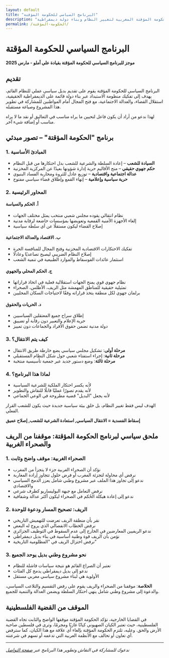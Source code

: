 ```yaml
---
layout: default
title: "البرنامج السياسي للحكومة المؤقتة"
description: "مشروع وطني بديل - برنامج الحكومة المؤقتة المغربية لتغيير النظام وبناء دولة ديمقراطية"
permalink: /الحكومة-المؤقتة/
---
```


<div class="max-w-3xl mx-auto px-4 py-12 rtl-content" markdown="1">

# البرنامج السياسي للحكومة المؤقتة

**موجز للبرنامج السياسي للحكومة المؤقتة بقيادة علي أملو - مارس 2025**

## تقديم

البرنامج السياسي للحكومة المؤقتة يقوم على تقديم بديل سياسي عملي للنظام القائم، يهدف إلى تفكيك منظومة الاستبداد عبر بناء دولة قائمة على الديمقراطية الحقيقية، استقلال القضاء، والعدالة الاجتماعية، مع فتح المجال أمام المواطنين للمشاركة في تطوير هذا المشروع وصياغة مستقبله.

لهذا ندعو من أراد أن يكون فاعل لتحيين ما يراه مناسب في التعاليق أو نقد ما لا يراه مناسب أو إضافة شيء آخر.

## برنامج "الحكومة المؤقتة" – تصور مبدئي

### 1. المبادئ الأساسية

- **السيادة للشعب** – إعادة السلطة والشرعية للشعب بدل احتكارها من قبل النظام
- **حكم جهوي حقيقي** – منح الأقاليم حرية إدارة شؤونها بعيدًا عن المركزية المخزنية
- **عدالة اجتماعية واقتصادية** – توزيع عادل للثروة ومحاربة الفساد البنيوي
- **حرية سياسية وإعلامية** – إنهاء القمع وإطلاق فضاء سياسي مفتوح

### 2. المحاور الرئيسية

#### أ. الحكم والسياسة

- نظام انتقالي يقوده مجلس شعبي منتخب يمثل مختلف الجهات
- إلغاء الأجهزة الأمنية القمعية وتعويضها بمؤسسات خاضعة لرقابة مدنية
- إصلاح القضاء ليكون مستقلًا عن أي سلطة سياسية

#### ب. الاقتصاد والعدالة الاجتماعية

- تفكيك الاحتكارات الاقتصادية المخزنية وفتح المجال للمنافسة الحرة
- إصلاح النظام الضريبي ليصبح تصاعديًا وعادلًا
- استثمار عائدات الفوسفاط والموارد الطبيعية في تنمية الشعب

#### ج. الحكم المحلي والجهوي

- نظام جهوي قوي يمنح الجهات استقلالية فعلية في اتخاذ قراراتها
- تمثيلية حقيقية للمناطق المهمشة مثل الريف، الأطلس، الصحراء
- برلمان جهوي لكل منطقة يتخذ قراراته وفقًا لاحتياجات السكان المحليين

#### د. الحريات والحقوق

- إطلاق سراح جميع المعتقلين السياسيين
- حرية الإعلام والتعبير دون رقابة أو تضييق
- دولة مدنية تضمن حقوق الأفراد والجماعات دون تمييز

### 3. كيف يتم الانتقال؟

- **مرحلة أولى**: تشكيل مجلس سياسي يضع خارطة طريق الانتقال
- **مرحلة ثانية**: إجراء استفتاء شعبي حول شكل النظام المستقبلي
- **مرحلة ثالثة**: وضع دستور جديد عبر جمعية تأسيسية منتخبة

### 4. لماذا هذا البرنامج؟

- لأنه يكسر احتكار الملكية للشرعية السياسية
- لأنه يقدم تصورًا عمليًا قابلًا للنقاش والتطوير
- لأنه يجعل "البديل" قضية مطروحة في الوعي الجماعي

الهدف ليس فقط تغيير النظام، بل خلق بيئة سياسية جديدة حيث يكون للشعب القرار الفعلي.

**إسقاط الفسدية = الانتقال السياسي, استعادة الشرعية للشعب, إصلاح عميق**

## ملحق سياسي لبرنامج الحكومة المؤقتة: موقفنا من الريف والصحراء الغربية

### 1. الصحراء الغربية: موقف واضح وثابت

- نؤكد أن الصحراء الغربية جزء لا يتجزأ من المغرب
- نرفض أي محاولة لتجزئة المغرب أو فرض حلول تتجاوز إرادة المغاربة
- ندعو إلى تجاوز هذا الملف عبر مشروع وطني شامل يعزز الدمج السياسي والاقتصادي
- نرفض التعامل مع جبهة البوليساريو كطرف شرعي
- ندعو إلى إعادة هيكلة الحُكم في الصحراء ليكون أكثر عدالة وشفافية

### 2. الريف: تصحيح المسار ودعوة للوحدة

- نقر بأن منطقة الريف تعرضت للتهميش التاريخي
- نرفض الخطاب الانفصالي الذي يروج له البعض
- ندعو الريفيين المعارضين في الخارج إلى عدم السقوط في التوظيف الجزائري
- نؤمن بأن الريف قوة وطنية أساسية في بناء بديل ديمقراطي
- نرفض اختزال الريف في "المظلومية التاريخية"

### 3. نحو مشروع وطني بديل يوحد الجميع

- نعتبر أن الصراع القائم هو نتيجة سياسات فاشلة للنظام
- ندعو إلى بديل ديمقراطي يدمج كل الفئات
- الأولوية هي لبناء مشروع سياسي مغربي مستقل

**الخلاصة**: موقفنا من الصحراء والريف يقوم على رفض التقسيم والتلاعب السياسي، والدعوة إلى مشروع وطني شامل ينهي احتكار السلطة ويضمن العدالة والتنمية للجميع.

## الموقف من القضية الفلسطينية

في القضايا الخارجية، تؤكد الحكومة المؤقتة موقفها الواضح والثابت تجاه القضية الفلسطينية، حيث تعتبر الكيان الصهيوني كيانًا غازيًا ومجرمًا، وترى في فلسطين صاحبة الأرض والحق. وعليه، تلتزم الحكومة المؤقتة بإلغاء أي علاقة مع هذا الكيان، كما سترفض أي تعاون أو تحالف مع الأنظمة العربية التي تدعمه أو تسهم في شرعنته.

---

_ندعوك للمشاركة في النقاش وتطوير هذا البرنامج عبر [صفحة التواصل](/للتواصل)_

</div>
